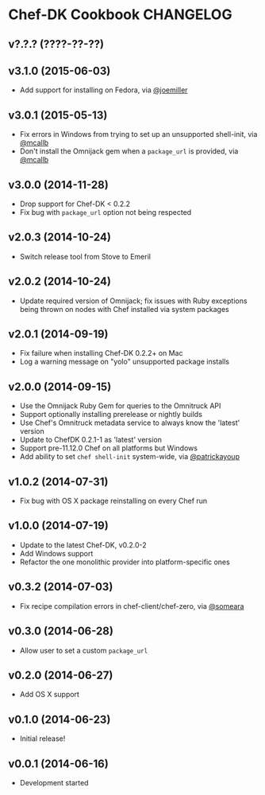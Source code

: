 Chef-DK Cookbook CHANGELOG
==========================

v?.?.? (????-??-??)
-------------------

v3.1.0 (2015-06-03)
-------------------
* Add support for installing on Fedora, via [@joemiller][]

[@joemiller]: https://github.com/joemiller

v3.0.1 (2015-05-13)
-------------------
* Fix errors in Windows from trying to set up an unsupported shell-init, via
  [@mcallb][]
* Don't install the Omnijack gem when a `package_url` is provided, via
  [@mcallb][]

[@mcallb]: https://github.com/mcallb

v3.0.0 (2014-11-28)
-------------------
* Drop support for Chef-DK < 0.2.2
* Fix bug with `package_url` option not being respected

v2.0.3 (2014-10-24)
-------------------
* Switch release tool from Stove to Emeril

v2.0.2 (2014-10-24)
-------------------
* Update required version of Omnijack; fix issues with Ruby exceptions being
  thrown on nodes with Chef installed via system packages

v2.0.1 (2014-09-19)
-------------------
* Fix failure when installing Chef-DK 0.2.2+ on Mac
* Log a warning message on "yolo" unsupported package installs

v2.0.0 (2014-09-15)
-------------------
* Use the Omnijack Ruby Gem for queries to the Omnitruck API
* Support optionally installing prerelease or nightly builds
* Use Chef's Omnitruck metadata service to always know the 'latest' version
* Update to ChefDK 0.2.1-1 as 'latest' version
* Support pre-11.12.0 Chef on all platforms but Windows
* Add ability to set `chef shell-init` system-wide, via [@patrickayoup][]

[@patrickayoup]: https://github.com/patrickayoup

v1.0.2 (2014-07-31)
-------------------
* Fix bug with OS X package reinstalling on every Chef run

v1.0.0 (2014-07-19)
-------------------
* Update to the latest Chef-DK, v0.2.0-2
* Add Windows support
* Refactor the one monolithic provider into platform-specific ones

v0.3.2 (2014-07-03)
-------------------
* Fix recipe compilation errors in chef-client/chef-zero, via [@someara][]

[@someara]: https://github.com/someara


v0.3.0 (2014-06-28)
-------------------
* Allow user to set a custom `package_url`


v0.2.0 (2014-06-27)
-------------------
* Add OS X support


v0.1.0 (2014-06-23)
-------------------
- Initial release!


v0.0.1 (2014-06-16)
-------------------
- Development started
